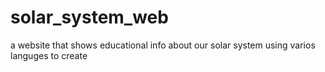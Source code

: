 # solar_system_web
a website that shows educational info about our solar system using varios languges to create
